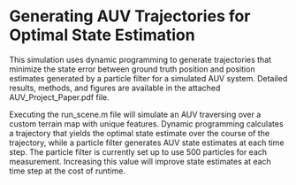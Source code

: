 # Generating AUV Trajectories for Optimal State Estimation 

This simulation uses dynamic programming to generate trajectories that minimize the state error between ground truth position and position estimates generated by a particle filter for a simulated AUV system. Detailed results, methods, and figures are available in the attached AUV_Project_Paper.pdf file. 

Executing the run_scene.m file will simulate an AUV traversing over a custom terrain map with unique features. Dynamic programming calculates a trajectory that yields the optimal state estimate over the course of the trajectory, while a particle filter generates AUV state estimates at each time step. The particle filter is currently set up to use 500 particles for each measurement. Increasing this value will improve state estimates at each time step at the cost of runtime.

